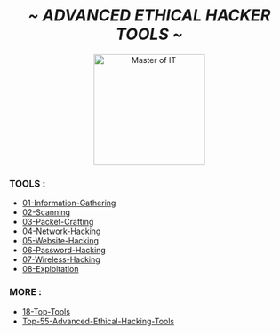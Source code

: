 <center><h1><i>~ ADVANCED ETHICAL HACKER TOOLS ~</i></h1></center>

<p align="center"><img src="https://github.com/Xcod3bughunt3r/blob/main/Advanced-Ethical-Hacker-Tools/images/0011.png" alt="Master of IT" width="200"/></p>

### TOOLS :
- [01-Information-Gathering](https://github.com/Xcod3bughunt3r/blob/main/Advanced-Ethical-Hacker-Tools/01-Information-Gathering.md)
- [02-Scanning](https://github.com/Xcod3bughunt3r/blob/main/Advanced-Ethical-Hacker-Tools/02-Scanning.md)
- [03-Packet-Crafting](https://github.com/Xcod3bughunt3r/blob/main/Advanced-Ethical-Hacker-Tools/03-Packet-Crafting.md)
- [04-Network-Hacking](https://github.com/Xcod3bughunt3r/blob/main/Advanced-Ethical-Hacker-Tools/04-Network-Hacking.md)
- [05-Website-Hacking](https://github.com/Xcod3bughunt3r/blob/main/Advanced-Ethical-Hacker-Tools/05-Website-Hacking.md)
- [06-Password-Hacking](https://github.com/Xcod3bughunt3r/blob/main/Advanced-Ethical-Hacker-Tools/06-Password-Hacking.md)
- [07-Wireless-Hacking](https://github.com/Xcod3bughunt3r/blob/main/Advanced-Ethical-Hacker-Tools/07-Wireless-Hacking.md)
- [08-Exploitation](https://github.com/Xcod3bughunt3r/blob/main/Advanced-Ethical-Hacker-Tools/08-Exploitation.md)

### MORE :
- [18-Top-Tools](https://github.com/Xcod3bughunt3r/blob/main/Advanced-Ethical-Hacker-Tools/18-Top-Tools.md)
- [Top-55-Advanced-Ethical-Hacking-Tools](https://github.com/Xcod3bughunt3r/blob/main/Advanced-Ethical-Hacker-Tools/Top-55-Advanced-Ethical-Hacking-Tools.md)

